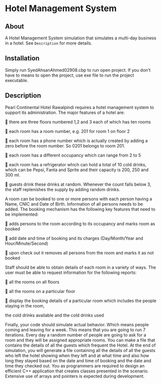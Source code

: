 # Hotel Management System

## About

A Hotel Management System simulation that simulates a multi-day business in a hotel. See <code>Description</code> for more details.

## Installation

Simply run SyedAhsanAhmed02908.cbp to run open project. If you don't have to means to open the project, use exe file to run the project executable.

## Description
Pearl Continental Hotel Rawalpindi requires a hotel management system to support its administration.
The major features of a hotel are:

 there are three floors numbered 1,2 and 3 each of which has ten rooms

 each room has a room number, e.g. 201 for room 1 on floor 2

 each room has a phone number which is actually created by adding a zero before the room
number. So 0201 belongs to room 201.

 each room has a different occupancy which can range from 2 to 5

 each room has a refrigerator which can hold a total of 10 cold drinks, which can be Pepsi, Fanta
and Sprite and their capacity is 200, 250 and 300 ml.

 guests drink these drinks at random. Whenever the count falls below 3, the staff replenishes the
supply by adding random drinks.

A room can be booked to one or more persons with each person having a Name, CNIC and Date of Birth.
Information of all persons needs to be added. The booking mechanism has the following key features
that need to be implemented:

 adds persons to the room according to its occupancy and marks room as booked

 add date and time of booking and its charges (Day/Month/Year and Hour/Minute/Second)

 upon check out it removes all persons from the room and marks it as not booked

Staff should be able to obtain details of each room in a variety of ways. The user must be able to request
information for the following reports:

 all the rooms on all floors

 all the rooms on a particular floor

 display the booking details of a particular room which includes the people staying in the room,

the cold drinks available and the cold drinks used

Finally, your code should simulate actual behavior. Which means people coming and leaving for a week.
This means that you are going to run 7 iterations. Every day a random number of people are going to ask
for a room and they will be assigned appropriate rooms. You can make a file that contains the details of
all the guests which frequent the Hotel. At the end of simulation, you will generate a file containing all
the details of all the guests who left the hotel showing when they left and at what time and also how
long they stayed based on the date and time of booking and the date and time they checked out.
You as programmers are required to design an efficient C++ application that creates classes presented in
the scenario. Extensive use of arrays and pointers is expected during development.
